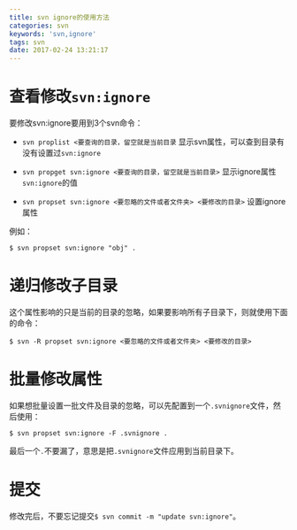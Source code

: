 ```yaml
---
title: svn ignore的使用方法
categories: svn
keywords: 'svn,ignore'
tags: svn
date: 2017-02-24 13:21:17
---
```



# 查看修改`svn:ignore`
要修改svn:ignore要用到3个svn命令：
- `svn proplist <要查询的目录，留空就是当前目录`
    显示svn属性，可以查到目录有没有设置过`svn:ignore`

- `svn propget svn:ignore <要查询的目录，留空就是当前目录>`
    显示ignore属性`svn:ignore`的值

- `svn propset svn:ignore <要忽略的文件或者文件夹> <要修改的目录>`
    设置ignore属性

例如：
```
$ svn propset svn:ignore "obj" .
```
<!-- more -->
# 递归修改子目录
这个属性影响的只是当前的目录的忽略，如果要影响所有子目录下，则就使用下面的命令：
```
$ svn -R propset svn:ignore <要忽略的文件或者文件夹> <要修改的目录>
```

# 批量修改属性
如果想批量设置一批文件及目录的忽略，可以先配置到一个`.svnignore`文件，然后使用：
```
$ svn propset svn:ignore -F .svnignore .
```
最后一个`.`不要漏了，意思是把`.svnignore`文件应用到当前目录下。

# 提交
修改完后，不要忘记提交`$ svn commit -m "update svn:ignore"`。
